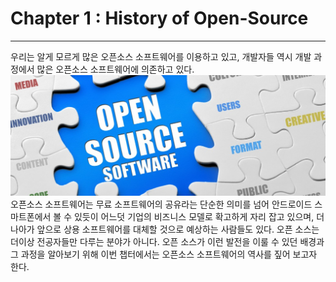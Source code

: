 # Chapter 1 : History of Open-Source

---

우리는 알게 모르게 많은 오픈소스 소프트웨어를 이용하고 있고, 개발자들 역시 개발 과정에서 많은 오픈소스 소프트웨어에 의존하고 있다.![](/assets/오픈소스.jpg)오픈소스 소프트웨어는 무료 소프트웨어의 공유라는 단순한 의미를 넘어 안드로이드 스마트폰에서 볼 수 있듯이 어느덧 기업의 비즈니스 모델로 확고하게 자리 잡고 있으며, 더 나아가 앞으로 상용 소프트웨어를 대체할 것으로 예상하는 사람들도 있다. 오픈 소스는 더이상 전공자들만 다루는 분야가 아니다.  오픈 소스가 이런 발전을 이룰 수 있던 배경과 그 과정을 알아보기 위해 이번 챕터에서는 오픈소스 소프트웨어의 역사를 짚어 보고자 한다.

